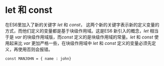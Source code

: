 # let 和 const
在ES6里加入了新的关键字 *let* 和 *const*， 这两个新的关键字表示新的定义变量的方式，而他们定义的变量都是基于块级作用域。这是ES6 新引入的概念，*let* 相当于是 *var* 的块级作用域版，而*const* 定义的是块级作用域的常量。*let* 和 *const* 使用起来比 *var* 更加严格一些，在块级作用域中 *let* 和 *const* 定义的变量必须先定义，再使用否则会报错。

```
const MANJOHN = { name : john}
```